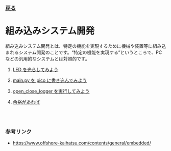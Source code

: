 ### [戻る](./../Readme.md)

# 組み込みシステム開発

組み込みシステム開発とは、特定の機能を実現するために機械や装置等に組み込まれるシステム開発のことです。“特定の機能を実現する”というところで、PC などの汎用的なシステムとは対照的です。

1. [LED を光らしてみよう](./system/led.md)

1. [main.py を pico に書き込んでみよう](./system/main.md)

1. [open_close_logger を実行してみよう](./system/host.md)

1. [余裕があれば](./system/extension.md)

<br><br>

### 参考リンク

- https://www.offshore-kaihatsu.com/contents/general/embedded/
